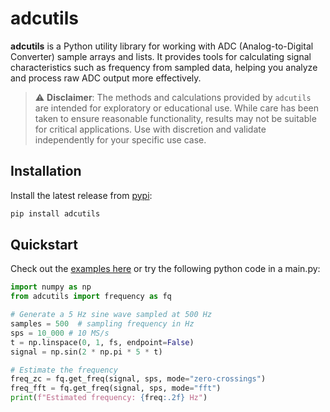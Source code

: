 # adcutils

**adcutils** is a Python utility library for working with ADC (Analog-to-Digital Converter) sample arrays and lists. It provides tools for calculating signal characteristics such as frequency from sampled data, helping you analyze and process raw ADC output more effectively.

> ⚠️ **Disclaimer**: The methods and calculations provided by `adcutils` are intended for exploratory or educational use. While care has been taken to ensure reasonable functionality, results may not be suitable for critical applications. Use with discretion and validate independently for your specific use case.


## Installation

Install the latest release from [pypi](https://pypi.org/project/adcutils/):

```bash
pip install adcutils
```

## Quickstart
Check out the [examples here](https://github.com/Jamackey/adcutils/tree/main/examples) or try the following python code in a main.py:

```python
import numpy as np
from adcutils import frequency as fq

# Generate a 5 Hz sine wave sampled at 500 Hz
samples = 500  # sampling frequency in Hz
sps = 10_000 # 10 MS/s 
t = np.linspace(0, 1, fs, endpoint=False)
signal = np.sin(2 * np.pi * 5 * t)

# Estimate the frequency
freq_zc = fq.get_freq(signal, sps, mode="zero-crossings")
freq_fft = fq.get_freq(signal, sps, mode="fft")
print(f"Estimated frequency: {freq:.2f} Hz")
```


